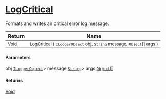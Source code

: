 # [LogCritical](./ILoggerObjectExtensions-100663353.md)

Formats and writes an critical error log message.

| Return | Name | 
| --- | --- | 
| <sub>[Void](https://docs.microsoft.com/en-us/dotnet/api/System.Void)</sub>| <sub>[LogCritical](./ILoggerObjectExtensions-100663353.md) ( [`ILoggerObject`](./../ILoggerObject.md) obj, [`String`](https://docs.microsoft.com/en-us/dotnet/api/System.String) message, [`Object`](https://docs.microsoft.com/en-us/dotnet/api/System.Object)[] args )</sub>| <br>


#### Parameters
 obj  [`ILoggerObject`](./../ILoggerObject.md)> message  [`String`](https://docs.microsoft.com/en-us/dotnet/api/System.String)> args  [`Object`](https://docs.microsoft.com/en-us/dotnet/api/System.Object)[]
#### Returns
[Void](https://docs.microsoft.com/en-us/dotnet/api/System.Void)